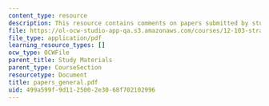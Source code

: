 ```yaml
---
content_type: resource
description: This resource contains comments on papers submitted by students.
file: https://ol-ocw-studio-app-qa.s3.amazonaws.com/courses/12-103-strange-bedfellows-science-and-environmental-policy-fall-2005/499a599f9d1125002e3068f702102996_papers_general.pdf
file_type: application/pdf
learning_resource_types: []
ocw_type: OCWFile
parent_title: Study Materials
parent_type: CourseSection
resourcetype: Document
title: papers_general.pdf
uid: 499a599f-9d11-2500-2e30-68f702102996
---
```

